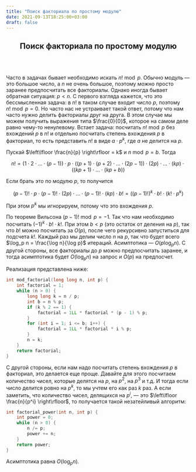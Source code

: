 ```yaml
---
title: "Поиск факториала по простому модулю"
date: 2021-09-13T18:25:00+03:00
draft: false
---
```


<center> <h2>Поиск факториала по простому модулю</h2> </center>
<br/>
<br/>


Часто в задачах бывает необходимо искать $n! \bmod p$. Обычно модуль — это большое число, а $n$ не очень большое, поэтому можно просто заранее предпосчитать все факториалы. Однако иногда бывает обратная ситуация: $p < n$. С первого взгляда кажется, что это бессмысленная задача: в $n!$ в таком случае входит число $p$, поэтому $n! \bmod p = 0$. Но часто нас не устраивает такой ответ, потому что нам часто нужно делить факториалы друг на друга. В этом случае мы можем получить выражения типа $\frac{0}{0}$, которое на самом деле равно чему-то ненулевому. Встает задача: посчитать $n! \bmod p$ без вхождений $p$ в $n!$ и отдельно посчитать степень вхождения $p$ в факториал, то есть представить $n!$ в виде $a \cdot p^k$, где $a$ не делится на $p$.

Пускай $\left\lfloor \frac{n}{p} \right\rfloor = k$ и $n \bmod p = b$. Тогда

$$n! = (1 \cdot 2 \cdot \ldots \cdot (p - 1)) \cdot p \cdot ((p + 1) \cdot (p + 2) \cdot \ldots \cdot (2p - 1)) \cdot (2p) \cdot \ldots \cdot (kp) \cdot ((kp + 1) \cdot \ldots \cdot (kp + b))$$

Если брать это по модулю $p$, то получится

$$(p - 1)! \cdot p \cdot (p - 1)! \cdot (2p) \cdot \ldots \cdot (p - 1)! \cdot (kp) \cdot b! = \left((p - 1)!\right)^k \cdot b! \cdot (k! \cdot p^k)$$

При этом $p^k$ мы игнорируем, потому что это вхождения $p$.

По теореме Вильсона $(p - 1)! \bmod p = -1$. Так что нам необходимо посчитать $(-1)^k \cdot b! \cdot k!$.
При этом $b < p$ (это остаток от деления на $p$), так что $b!$ можно посчитать за $O(p)$, после чего рекурсивно запуститься для подсчета $k!$. Каждый раз мы делим число $n$ на $p$, так что будет всего $\log_p n = \frac{\log n}{\log p}$ итераций. Асимптотика — $O(p \log_p n)$. С другой стороны, все факториалы до $p$ можно предпосчитать заранее, и тогда асимптотика будет $O(\log_p n)$ на запрос и $O(p)$ на предпосчет.

Реализация представлена ниже:

```cpp
int mod_factorial(long long n, int p) {
    int factorial = 1;
    while (n > 0) {
        long long k = n / p;
        int b = n % p;
        if (k % 2 == 1) {
            factorial = 1LL * factorial * (p - 1) % p;
        }
        for (int i = 1; i <= b; i++) {
            factorial = 1LL * factorial * i % p;
        }
        n = k;
    }
    return factorial;
}
```

С другой стороны, если нам надо посчитать степень вхождения $p$ в факториал, это делается еще проще. Давайте для этого посчитаем количество чисел, которые делятся на $p$, на $p^2$, на $p^3$ и т.д. И тогда если число делится ровно на $p^k$, то мы учтем его как раз $k$ раз. А если заметить, что количество чисел, делящихся на $p^i$, — это $\left\lfloor \frac{n}{p^i} \right\rfloor$, то получается такой незатейливый алгоритм:

```cpp
int factorial_power(int n, int p) {
    int power = 0;
    while (n > 0) {
        n /= p;
        power += n;
    }
    return power;
}
```


Асимптотика равна $O(\log_p n)$.

